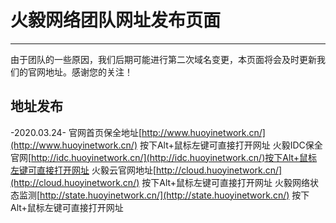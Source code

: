 # 火毅网络团队网址发布页面
***************************************

由于团队的一些原因，我们后期可能进行第二次域名变更，本页面将会及时更新我们的官网地址。感谢您的关注！

## 地址发布
-2020.03.24-
  官网首页保全地址[http://www.huoyinetwork.cn/](http://www.huoyinetwork.cn/) 按下Alt+鼠标左键可直接打开网址
  火毅IDC保全官网[http://idc.huoyinetwork.cn/](http://idc.huoyinetwork.cn/)按下Alt+鼠标左键可直接打开网址
  火毅云官网地址[http://cloud.huoyinetwork.cn/](http://cloud.huoyinetwork.cn/) 按下Alt+鼠标左键可直接打开网址
  火毅网络状态监测[http://state.huoyinetwork.cn/](http://state.huoyinetwork.cn/) 按下Alt+鼠标左键可直接打开网址
